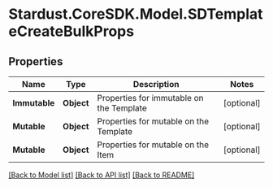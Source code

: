 # Stardust.CoreSDK.Model.SDTemplateCreateBulkProps
## Properties

Name | Type | Description | Notes
------------ | ------------- | ------------- | -------------
**Immutable** | **Object** | Properties for immutable on the Template | [optional] 
**Mutable** | **Object** | Properties for mutable on the Template | [optional] 
**Mutable** | **Object** | Properties for mutable on the Item | [optional] 

[[Back to Model list]](../README.md#documentation-for-models) [[Back to API list]](../README.md#documentation-for-api-endpoints) [[Back to README]](../README.md)

